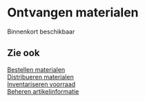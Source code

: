 # Ontvangen materialen

Binnenkort beschikbaar

## Zie ook

[Bestellen materialen](../bestellen-materialen/)  
[Distribueren materialen](../distribueren-materialen/)  
[Inventariseren voorraad](../inventariseren-voorraad/)  
[Beheren artikelinformatie](../beheren-artikelinformatie/)  

